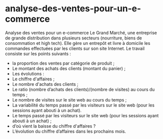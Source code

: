 # analyse-des-ventes-pour-un-e-commerce
Analyse des ventes pour un e-commerce
Le Grand Marché, une entreprise de grande distribution dans plusieurs secteurs (nourriture, biens de consommation et high tech). 
Elle gère un entrepôt et livre à domicile les commandes effectuées par les clients sur son site Internet.
Le travail consiste sur les points suivants :
- la proportion des ventes par catégorie de produit ;
- Le montant des achats des clients (montant du panier) ;
- Les évolutions : 
- Le chiffre d'affaires ;
- Le nombre d'achats des clients ;
- Le ratio (nombre d’achats des clients)/(nombre de visites) au cours du temps ;
- Le nombre de visites sur le site web au cours du temps ; 
- La variabilité du temps passé par les visiteurs sur le site web (pour les sessions ayant abouti à un achat).
- Le temps passé par les visiteurs sur le site web (pour les sessions ayant abouti à un achat) ;
- d’où vient la baisse du chiffre d'affaires ?
- L’évolution du chiffre d’affaires dans les prochains mois.
